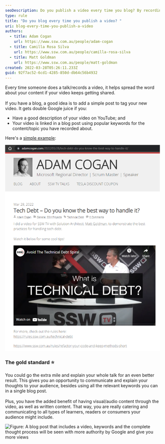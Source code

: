 ```yaml
---
seoDescription: Do you publish a video every time you blog? By recording a video and publishing it on YouTube, you're helping spread the word about your content. Consider linking your video in a simple blog post with a good description, popular keywords, and an explanation of your thoughts to expand your audience.
type: rule
title: "Do you blog every time you publish a video? "
uri: blog-every-time-you-publish-a-video
authors:
  - title: Adam Cogan
    url: https://www.ssw.com.au/people/adam-cogan
  - title: Camilla Rosa Silva
    url: https://www.ssw.com.au/people/camilla-rosa-silva
  - title: Matt Goldman
    url: https://www.ssw.com.au/people/matt-goldman
created: 2022-03-28T05:26:11.233Z
guid: 92f7ac52-6cd1-4285-850d-db64c56b4932
---
```


Every time someone does a talk/records a video, it helps spread the word about your content if your video keeps getting shared. \
\
If you have a blog, a good idea is to add a simple post to tag your new video. It gets double Google juice if you:

* Have a good description of your video on YouTube; and
* Your video is linked in a blog post using popular keywords for the content/topic you have recorded about.

<!--endintro-->

Here's a [simple example](https://adamcogan.com/2022/03/28/tech-debt-do-you-know-the-best-way-to-handle-it/):

![Figure: A simple blog post with your video embeded will help expand the audience for your video/content](adam-cogan-simple-example.png)

### **The gold standard ⭐**

You could go the extra mile and explain your whole talk for an even better result. This gives you an opportunity to communicate and explain your thoughts to your audience, besides using all the relevant keywords you can in a single blog post. \
\
Plus, you have the added benefit of having visual/audio content through the video, as well as written content. That way, you are really catering and communicating to all types of learners, readers or consumers your audience might include.

![Figure: A blog post that includes a video, keywords and the complete thought process will be seen with more authority by Google and give you more views](/static/d4b8c03a75bd571d4c7b57ad4f026e67/72e01/matt-goldman-blog-good-example.jpg)
